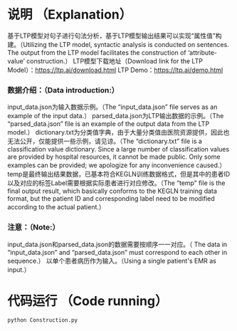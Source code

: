 # 说明 （Explanation）
基于LTP模型对句子进行句法分析，基于LTP模型输出结果可以实现“属性值”构建。（Utilizing the LTP model, syntactic analysis is conducted on sentences. The output from the LTP model facilitates the construction of ‘attribute-value’ construction.）
LTP模型下载地址（Download link for the LTP Model）：https://ltp.ai/download.html
LTP Demo：https://ltp.ai/demo.html

### 数据介绍：（Data introduction:）
input_data.json为输入数据示例。（The “input_data.json” file serves as an example of the input data.）
parsed_data.json为LTP输出数据的示例。（The “parsed_data.json” file is an example of the output data from the LTP model.）
dictionary.txt为分类值字典，由于大量分类值由医院资源提供，因此也无法公开，仅能提供一些示例，请见谅。（The “dictionary.txt” file is a classification value dictionary. Since a large number of classification values are provided by hospital resources, it cannot be made public. Only some examples can be provided; we apologize for any inconvenience caused.）
temp是最终输出结果数据，已基本符合KEGLN训练数据格式，但是其中的患者ID以及对应的标签Label需要根据实际患者进行对应修改。（The “temp” file is the final output result, which basically conforms to the KEGLN training data format, but the patient ID and corresponding label need to be modified according to the actual patient.）

### 注意：（Note:）
input_data.json和parsed_data.json的数据需要按顺序一一对应。（ The data in “input_data.json” and “parsed_data.json” must correspond to each other in sequence.）
以单个患者病历作为输入。（Using a single patient's EMR as input.）

# 代码运行 （Code running）
    python Construction.py
    
    
